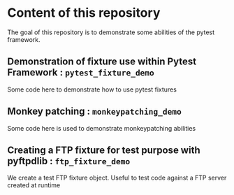 # Content of this repository

The goal of this repository is to demonstrate some abilities of 
the pytest framework.

## Demonstration of fixture use within Pytest Framework : `pytest_fixture_demo`

Some code here to demonstrate how to use pytest fixtures

## Monkey patching : `monkeypatching_demo`

Some code here is used to demonstrate monkeypatching abilities

## Creating a FTP fixture for test purpose with pyftpdlib : `ftp_fixture_demo`

We create a test FTP fixture object. Useful to test code 
against a FTP server created at runtime
